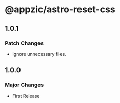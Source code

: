 # @appzic/astro-reset-css

## 1.0.1

### Patch Changes

- Ignore unnecessary files.

## 1.0.0

### Major Changes

- First Release
